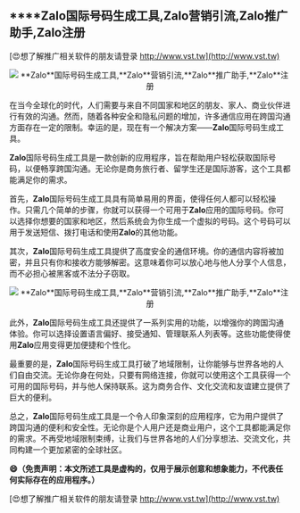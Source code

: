 ## ****Zalo**国际号码生成工具,**Zalo**营销引流,**Zalo**推广助手,**Zalo**注册**

[😍想了解推广相关软件的朋友请登录 http://www.vst.tw](http://www.vst.tw)

 <center><img src="https://vst.tw/MP4/tuiguang/png/2.png" alt="**Zalo**国际号码生成工具,**Zalo**营销引流,**Zalo**推广助手,**Zalo**注册"></center>

在当今全球化的时代，人们需要与来自不同国家和地区的朋友、家人、商业伙伴进行有效的沟通。然而，随着各种安全和隐私问题的增加，许多通信应用在跨国沟通方面存在一定的限制。幸运的是，现在有一个解决方案——**Zalo**国际号码生成工具。

**Zalo**国际号码生成工具是一款创新的应用程序，旨在帮助用户轻松获取国际号码，以便畅享跨国沟通。无论你是商务旅行者、留学生还是国际游客，这个工具都能满足你的需求。

首先，**Zalo**国际号码生成工具具有简单易用的界面，使得任何人都可以轻松操作。只需几个简单的步骤，你就可以获得一个可用于**Zalo**应用的国际号码。你可以选择你想要的国家和地区，然后系统会为你生成一个虚拟的号码。这个号码可以用于发送短信、拨打电话和使用**Zalo**的其他功能。

其次，**Zalo**国际号码生成工具提供了高度安全的通信环境。你的通信内容将被加密，并且只有你和接收方能够解密。这意味着你可以放心地与他人分享个人信息，而不必担心被黑客或不法分子窃取。

 <center><img src="https://vst.tw/MP4/tuiguang/png/2.png" alt="**Zalo**国际号码生成工具,**Zalo**营销引流,**Zalo**推广助手,**Zalo**注册"></center>

此外，**Zalo**国际号码生成工具还提供了一系列实用的功能，以增强你的跨国沟通体验。你可以选择设置语言偏好、接受通知、管理联系人列表等。这些功能使得使用**Zalo**应用变得更加便捷和个性化。

最重要的是，**Zalo**国际号码生成工具打破了地域限制，让你能够与世界各地的人们自由交流。无论你身在何处，只要有网络连接，你就可以使用这个工具获得一个可用的国际号码，并与他人保持联系。这为商务合作、文化交流和友谊建立提供了巨大的便利。

总之，**Zalo**国际号码生成工具是一个令人印象深刻的应用程序，它为用户提供了跨国沟通的便利和安全性。无论你是个人用户还是商业用户，这个工具都能满足你的需求。不再受地域限制束缚，让我们与世界各地的人们分享想法、交流文化，共同构建一个更加紧密的全球社区。

**😄（免责声明：本文所述工具是虚构的，仅用于展示创意和想象能力，不代表任何实际存在的应用程序。）**

[😍想了解推广相关软件的朋友请登录 http://www.vst.tw](http://www.vst.tw)



